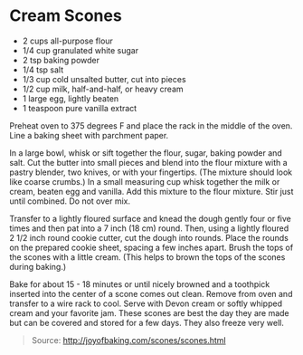 Cream Scones
============

- 2 cups all-purpose flour
- 1/4 cup granulated white sugar
- 2 tsp baking powder
- 1/4 tsp salt
- 1/3 cup cold unsalted butter, cut into pieces
- 1/2 cup milk, half-and-half, or heavy cream
- 1 large egg, lightly beaten
- 1 teaspoon pure vanilla extract

Preheat oven to 375 degrees F and place the rack in the middle of the oven. Line a baking sheet with parchment paper.

In a large bowl, whisk or sift together the flour, sugar, baking powder and salt. Cut the butter into small pieces and blend into the flour mixture with a pastry blender, two knives, or with your fingertips. (The mixture should look like coarse crumbs.) In a small measuring cup whisk together the milk or cream, beaten egg and vanilla. Add this mixture to the flour mixture. Stir just until combined. Do not over mix.

Transfer to a lightly floured surface and knead the dough gently four or five times and then pat into a 7 inch (18 cm) round. Then, using a lightly floured 2 1/2 inch round cookie cutter, cut the dough into rounds. Place the rounds on the prepared cookie sheet, spacing a few inches apart. Brush the tops of the scones with a little cream. (This helps to brown the tops of the scones during baking.)

Bake for about 15 - 18 minutes or until nicely browned and a toothpick inserted into the center of a scone comes out clean. Remove from oven and transfer to a wire rack to cool. Serve with Devon cream or softly whipped cream and your favorite jam. These scones are best the day they are made but can be covered and stored for a few days. They also freeze very well.

> Source: http://joyofbaking.com/scones/scones.html
